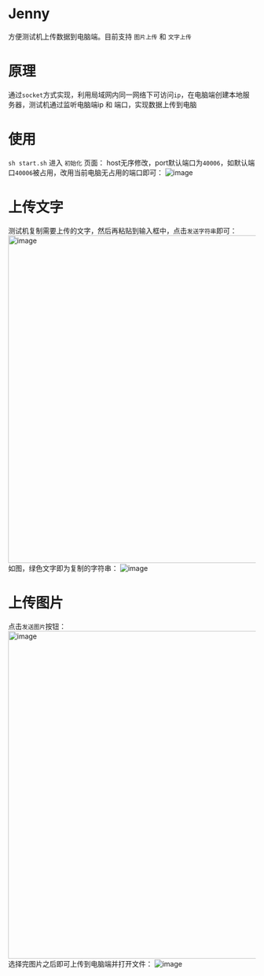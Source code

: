 # Jenny
方便测试机上传数据到电脑端。目前支持 `图片上传` 和 `文字上传`

# 原理
通过`socket`方式实现，利用局域网内同一网络下可访问`ip`，在电脑端创建本地服务器，测试机通过监听电脑端ip 和 端口，实现数据上传到电脑

# 使用
`sh start.sh` 进入 `初始化` 页面：
host无序修改，port默认端口为`40006`，如默认端口`40006`被占用，改用当前电脑无占用的端口即可：
![image](https://github.com/gfzy9876/Jenny/assets/34124544/9ae6ba0a-f089-4499-b0b3-6a6863d2d1d8)


# 上传文字
测试机复制需要上传的文字，然后再粘贴到输入框中，点击`发送字符串`即可：
<img width="665" alt="image" src="https://github.com/gfzy9876/Jenny/assets/34124544/100a3626-a618-4600-b2e2-85354756a2e9">
如图，绿色文字即为复制的字符串：
![image](https://github.com/gfzy9876/Jenny/assets/34124544/cc52e42c-96ad-4350-bb36-5573cc48c89f)

# 上传图片
点击`发送图片`按钮：
<img width="665" alt="image" src="https://github.com/gfzy9876/Jenny/assets/34124544/992fa62c-f098-461b-895e-c2c857119f5a">
选择完图片之后即可上传到电脑端并打开文件：
![image](https://github.com/gfzy9876/Jenny/assets/34124544/09ab25b3-6d75-42fb-b3c0-1cb107055cab)


